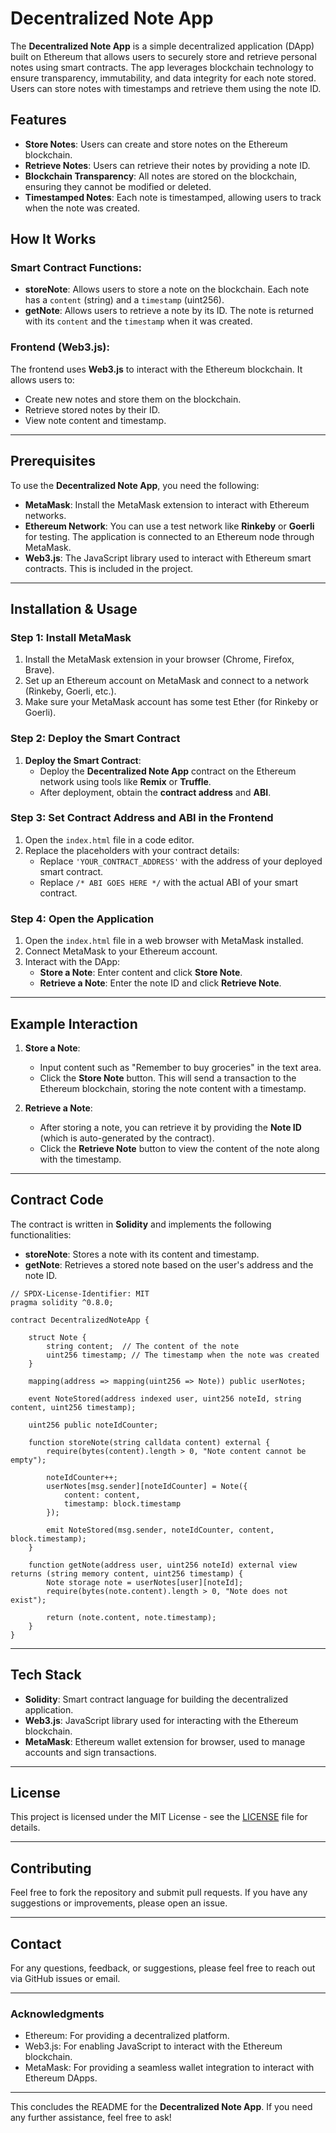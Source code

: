 # Decentralized Note App

The **Decentralized Note App** is a simple decentralized application (DApp) built on Ethereum that allows users to securely store and retrieve personal notes using smart contracts. The app leverages blockchain technology to ensure transparency, immutability, and data integrity for each note stored. Users can store notes with timestamps and retrieve them using the note ID.

## Features

- **Store Notes**: Users can create and store notes on the Ethereum blockchain.
- **Retrieve Notes**: Users can retrieve their notes by providing a note ID.
- **Blockchain Transparency**: All notes are stored on the blockchain, ensuring they cannot be modified or deleted.
- **Timestamped Notes**: Each note is timestamped, allowing users to track when the note was created.

## How It Works

### Smart Contract Functions:

- **storeNote**: Allows users to store a note on the blockchain. Each note has a `content` (string) and a `timestamp` (uint256).
- **getNote**: Allows users to retrieve a note by its ID. The note is returned with its `content` and the `timestamp` when it was created.

### Frontend (Web3.js):

The frontend uses **Web3.js** to interact with the Ethereum blockchain. It allows users to:

- Create new notes and store them on the blockchain.
- Retrieve stored notes by their ID.
- View note content and timestamp.

---

## Prerequisites

To use the **Decentralized Note App**, you need the following:

- **MetaMask**: Install the MetaMask extension to interact with Ethereum networks.
- **Ethereum Network**: You can use a test network like **Rinkeby** or **Goerli** for testing. The application is connected to an Ethereum node through MetaMask.
- **Web3.js**: The JavaScript library used to interact with Ethereum smart contracts. This is included in the project.

---

## Installation & Usage

### Step 1: Install MetaMask

1. Install the MetaMask extension in your browser (Chrome, Firefox, Brave).
2. Set up an Ethereum account on MetaMask and connect to a network (Rinkeby, Goerli, etc.).
3. Make sure your MetaMask account has some test Ether (for Rinkeby or Goerli).

### Step 2: Deploy the Smart Contract

1. **Deploy the Smart Contract**:
   - Deploy the **Decentralized Note App** contract on the Ethereum network using tools like **Remix** or **Truffle**.
   - After deployment, obtain the **contract address** and **ABI**.

### Step 3: Set Contract Address and ABI in the Frontend

1. Open the `index.html` file in a code editor.
2. Replace the placeholders with your contract details:
   - Replace `'YOUR_CONTRACT_ADDRESS'` with the address of your deployed smart contract.
   - Replace `/* ABI GOES HERE */` with the actual ABI of your smart contract.

### Step 4: Open the Application

1. Open the `index.html` file in a web browser with MetaMask installed.
2. Connect MetaMask to your Ethereum account.
3. Interact with the DApp:
   - **Store a Note**: Enter content and click **Store Note**.
   - **Retrieve a Note**: Enter the note ID and click **Retrieve Note**.

---

## Example Interaction

1. **Store a Note**:

   - Input content such as "Remember to buy groceries" in the text area.
   - Click the **Store Note** button. This will send a transaction to the Ethereum blockchain, storing the note content with a timestamp.

2. **Retrieve a Note**:
   - After storing a note, you can retrieve it by providing the **Note ID** (which is auto-generated by the contract).
   - Click the **Retrieve Note** button to view the content of the note along with the timestamp.

---

## Contract Code

The contract is written in **Solidity** and implements the following functionalities:

- **storeNote**: Stores a note with its content and timestamp.
- **getNote**: Retrieves a stored note based on the user's address and the note ID.

```solidity
// SPDX-License-Identifier: MIT
pragma solidity ^0.8.0;

contract DecentralizedNoteApp {

    struct Note {
        string content;  // The content of the note
        uint256 timestamp; // The timestamp when the note was created
    }

    mapping(address => mapping(uint256 => Note)) public userNotes;

    event NoteStored(address indexed user, uint256 noteId, string content, uint256 timestamp);

    uint256 public noteIdCounter;

    function storeNote(string calldata content) external {
        require(bytes(content).length > 0, "Note content cannot be empty");

        noteIdCounter++;
        userNotes[msg.sender][noteIdCounter] = Note({
            content: content,
            timestamp: block.timestamp
        });

        emit NoteStored(msg.sender, noteIdCounter, content, block.timestamp);
    }

    function getNote(address user, uint256 noteId) external view returns (string memory content, uint256 timestamp) {
        Note storage note = userNotes[user][noteId];
        require(bytes(note.content).length > 0, "Note does not exist");

        return (note.content, note.timestamp);
    }
}
```

---

## Tech Stack

- **Solidity**: Smart contract language for building the decentralized application.
- **Web3.js**: JavaScript library used for interacting with the Ethereum blockchain.
- **MetaMask**: Ethereum wallet extension for browser, used to manage accounts and sign transactions.

---

## License

This project is licensed under the MIT License - see the [LICENSE](LICENSE) file for details.

---

## Contributing

Feel free to fork the repository and submit pull requests. If you have any suggestions or improvements, please open an issue.

---

## Contact

For any questions, feedback, or suggestions, please feel free to reach out via GitHub issues or email.

---

### Acknowledgments

- Ethereum: For providing a decentralized platform.
- Web3.js: For enabling JavaScript to interact with the Ethereum blockchain.
- MetaMask: For providing a seamless wallet integration to interact with Ethereum DApps.

---

This concludes the README for the **Decentralized Note App**. If you need any further assistance, feel free to ask!
